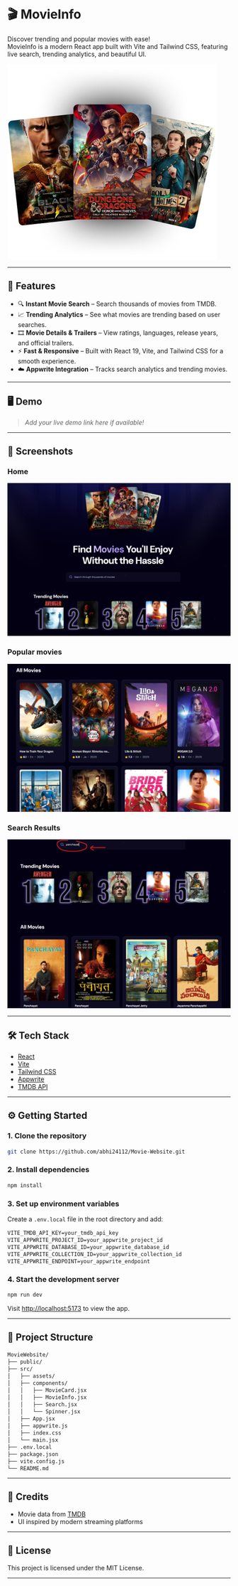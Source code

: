 # 🎬 MovieInfo

Discover trending and popular movies with ease!  
MovieInfo is a modern React app built with Vite and Tailwind CSS, featuring live search, trending analytics, and beautiful UI.

![MovieInfo Banner](public/hero.png)

---

## 🚀 Features

- 🔍 **Instant Movie Search** – Search thousands of movies from TMDB.
- 📈 **Trending Analytics** – See what movies are trending based on user searches.
- 🎞️ **Movie Details & Trailers** – View ratings, languages, release years, and official trailers.
- ⚡ **Fast & Responsive** – Built with React 19, Vite, and Tailwind CSS for a smooth experience.
- ☁️ **Appwrite Integration** – Tracks search analytics and trending movies.

---

## 🖥️ Demo

> _Add your live demo link here if available!_

---

## 📸 Screenshots
### Home
![Home](public/first.png)
### Popular movies
![Home](public/second.png)
### Search Results
![Home](public/third.png)

---

## 🛠️ Tech Stack

- [React](https://react.dev/)
- [Vite](https://vitejs.dev/)
- [Tailwind CSS](https://tailwindcss.com/)
- [Appwrite](https://appwrite.io/)
- [TMDB API](https://www.themoviedb.org/documentation/api)

---

## ⚙️ Getting Started

### 1. Clone the repository

```sh
git clone https://github.com/abhi24112/Movie-Website.git
```

### 2. Install dependencies

```sh
npm install
```

### 3. Set up environment variables

Create a `.env.local` file in the root directory and add:

```env
VITE_TMDB_API_KEY=your_tmdb_api_key
VITE_APPWRITE_PROJECT_ID=your_appwrite_project_id
VITE_APPWRITE_DATABASE_ID=your_appwrite_database_id
VITE_APPWRITE_COLLECTION_ID=your_appwrite_collection_id
VITE_APPWRITE_ENDPOINT=your_appwrite_endpoint
```

### 4. Start the development server

```sh
npm run dev
```

Visit [http://localhost:5173](http://localhost:5173) to view the app.

---

## 📝 Project Structure

```
MovieWebsite/
├── public/
├── src/
│   ├── assets/
│   ├── components/
│   │   ├── MovieCard.jsx
│   │   ├── MovieInfo.jsx
│   │   ├── Search.jsx
│   │   └── Spinner.jsx
│   ├── App.jsx
│   ├── appwrite.js
│   ├── index.css
│   └── main.jsx
├── .env.local
├── package.json
├── vite.config.js
└── README.md
```

---

## 🙏 Credits

- Movie data from [TMDB](https://www.themoviedb.org/)
- UI inspired by modern streaming platforms

---

## 📄 License

This project is licensed under the MIT License.

---

>